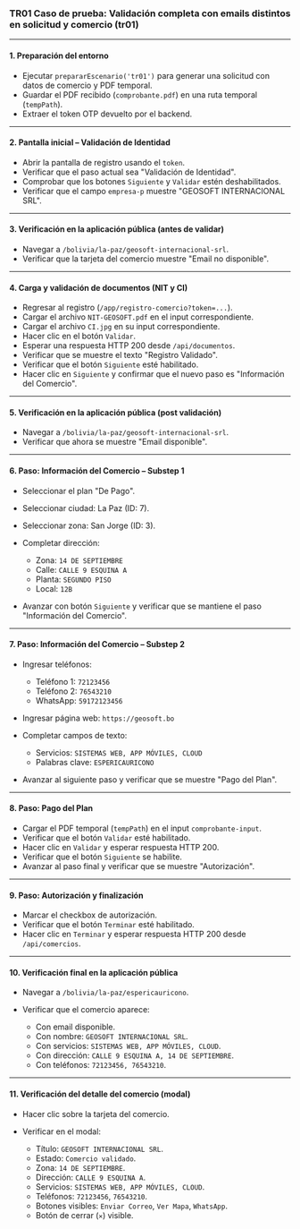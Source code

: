 ### **TR01 Caso de prueba: Validación completa con emails distintos en solicitud y comercio (tr01)**

---

#### 1. **Preparación del entorno**

- Ejecutar `prepararEscenario('tr01')` para generar una solicitud con datos de comercio y PDF temporal.
- Guardar el PDF recibido (`comprobante.pdf`) en una ruta temporal (`tempPath`).
- Extraer el token OTP devuelto por el backend.

---

#### 2. **Pantalla inicial – Validación de Identidad**

- Abrir la pantalla de registro usando el `token`.
- Verificar que el paso actual sea "Validación de Identidad".
- Comprobar que los botones `Siguiente` y `Validar` estén deshabilitados.
- Verificar que el campo `empresa-p` muestre "GEOSOFT INTERNACIONAL SRL".

---

#### 3. **Verificación en la aplicación pública (antes de validar)**

- Navegar a `/bolivia/la-paz/geosoft-internacional-srl`.
- Verificar que la tarjeta del comercio muestre "Email no disponible".

---

#### 4. **Carga y validación de documentos (NIT y CI)**

- Regresar al registro (`/app/registro-comercio?token=...`).
- Cargar el archivo `NIT-GEOSOFT.pdf` en el input correspondiente.
- Cargar el archivo `CI.jpg` en su input correspondiente.
- Hacer clic en el botón `Validar`.
- Esperar una respuesta HTTP 200 desde `/api/documentos`.
- Verificar que se muestre el texto "Registro Validado".
- Verificar que el botón `Siguiente` esté habilitado.
- Hacer clic en `Siguiente` y confirmar que el nuevo paso es "Información del Comercio".

---

#### 5. **Verificación en la aplicación pública (post validación)**

- Navegar a `/bolivia/la-paz/geosoft-internacional-srl`.
- Verificar que ahora se muestre "Email disponible".

---

#### 6. **Paso: Información del Comercio – Substep 1**

- Seleccionar el plan "De Pago".
- Seleccionar ciudad: La Paz (ID: 7).
- Seleccionar zona: San Jorge (ID: 3).
- Completar dirección:

  - Zona: `14 DE SEPTIEMBRE`
  - Calle: `CALLE 9 ESQUINA A`
  - Planta: `SEGUNDO PISO`
  - Local: `12B`

- Avanzar con botón `Siguiente` y verificar que se mantiene el paso "Información del Comercio".

---

#### 7. **Paso: Información del Comercio – Substep 2**

- Ingresar teléfonos:

  - Teléfono 1: `72123456`
  - Teléfono 2: `76543210`
  - WhatsApp: `59172123456`

- Ingresar página web: `https://geosoft.bo`
- Completar campos de texto:

  - Servicios: `SISTEMAS WEB, APP MÓVILES, CLOUD`
  - Palabras clave: `ESPERICAURICONO`

- Avanzar al siguiente paso y verificar que se muestre "Pago del Plan".

---

#### 8. **Paso: Pago del Plan**

- Cargar el PDF temporal (`tempPath`) en el input `comprobante-input`.
- Verificar que el botón `Validar` esté habilitado.
- Hacer clic en `Validar` y esperar respuesta HTTP 200.
- Verificar que el botón `Siguiente` se habilite.
- Avanzar al paso final y verificar que se muestre "Autorización".

---

#### 9. **Paso: Autorización y finalización**

- Marcar el checkbox de autorización.
- Verificar que el botón `Terminar` esté habilitado.
- Hacer clic en `Terminar` y esperar respuesta HTTP 200 desde `/api/comercios`.

---

#### 10. **Verificación final en la aplicación pública**

- Navegar a `/bolivia/la-paz/espericauricono`.
- Verificar que el comercio aparece:

  - Con email disponible.
  - Con nombre: `GEOSOFT INTERNACIONAL SRL`.
  - Con servicios: `SISTEMAS WEB, APP MÓVILES, CLOUD`.
  - Con dirección: `CALLE 9 ESQUINA A, 14 DE SEPTIEMBRE`.
  - Con teléfonos: `72123456, 76543210`.

---

#### 11. **Verificación del detalle del comercio (modal)**

- Hacer clic sobre la tarjeta del comercio.
- Verificar en el modal:

  - Título: `GEOSOFT INTERNACIONAL SRL`.
  - Estado: `Comercio validado`.
  - Zona: `14 DE SEPTIEMBRE`.
  - Dirección: `CALLE 9 ESQUINA A`.
  - Servicios: `SISTEMAS WEB, APP MÓVILES, CLOUD`.
  - Teléfonos: `72123456`, `76543210`.
  - Botones visibles: `Enviar Correo`, `Ver Mapa`, `WhatsApp`.
  - Botón de cerrar (`✕`) visible.
